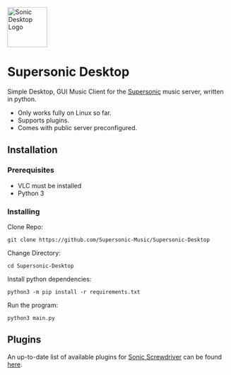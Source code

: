 <img alt="Sonic Desktop Logo" src="https://github.com/yuckdevchan/Supersonic-Desktop/assets/60288171/cd5ebc73-8ad6-4e44-995b-910fe87d9dcc" height="90">

# Supersonic Desktop
Simple Desktop, GUI Music Client for the [Supersonic](https://github.com/yuckdevchan/sonic-screwdriver) music server, written in python.
- Only works fully on Linux so far.
- Supports plugins.
- Comes with public server preconfigured.

## Installation
### Prerequisites
- VLC must be installed
- Python 3
### Installing
Clone Repo:

```git clone https://github.com/Supersonic-Music/Supersonic-Desktop```

Change Directory:

```cd Supersonic-Desktop```

Install python dependencies:

```python3 -m pip install -r requirements.txt```

Run the program:

```python3 main.py```

## Plugins

An up-to-date list of available plugins for [Sonic Screwdriver](https://github.com/yuckdevchan/sonic-screwdriver) can be found [here]([https://sonic.davros.io](https://sonic.davros.io/getting-started/plugin-system/#Available%20Plugins)).

